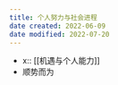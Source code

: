```yaml
---
title: 个人努力与社会进程
date created: 2022-06-09
date modified: 2022-07-20
---
```

- x:: [[机遇与个人能力]]
- 顺势而为
